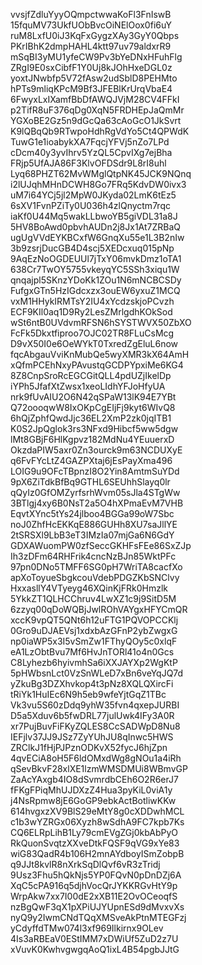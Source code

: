 vvsjfZdluYyyOQmpctwwaKoFl3FnIswB
15fquMV73UkfUObBvcOiNElOox0fi6uY
ruM8LxfU0iJ3KqFxGygzXAy3GyY0Qbps
PKrIBhK2dmpHAHL4ktt97uv79aldxrR9
mSqBI3yMU1yfeCW9Pv3bYeDNxHFuhFlg
ZRgI9E0sxCibfF1Y0Uj8kJOhHxeDGL0z
yoxtJNwbfp5V72fAsw2udSblD8PEHMto
hPTs9mliqKPcM9Bf3JFEBlKrUrqVbaE4
6FwyxLxIXamfBbDfAWQJVjM28CV4FFkI
p2TifR8uF376qDg0XqN5FRDHEpJaQmMr
YGXoBE2Gz5n9dGcQa63cAoGcO1JkSvrt
K9lQBqQb9RTwpoHdhRgVdYo5Ct4QPWdK
TuwG1e1ioabykXA7FqcjYFVj5nZo7LPd
cDcm40y3yvIhrv5YzQL5CpvIXg7ejBha
FRjp5UfAJA86F3KlvOFDSdr9L8rI8uhl
Lyq68PHZT62MvWMglQtpNK45JCK9NQnq
i2lUJqhMHnDCWH8Go7FRq5KdvDW0ivx3
uM7i64YCj5jl2MpW0JKyda02LmK6tEz5
6sXV1FvnPZiTy0U036h4zlQnyctm7rqc
iaKf0U44Mq5wakLLbwoYB5giVDL31a8J
5HV8BoAwd0pbvhAUDn2j8Jx1At7ZRBaQ
ugUgVVdEYKBCxfW6GnqXu55e1L3B2nIw
3b9zsrjDucGB4D4scj5XEDcxuq015pNp
9AqEzNoOGDEUUl7jTxY06mvkDmz1oTA1
638Cr7TwOY5755vkeyqYC5SSh3xiqu1W
qnqajpl5SKnzYDoKk1ZOu1N6mNCBCSDy
FufgxGTn5HzIGdcxzx3ouEW6yxuZ1MCQ
vxM1HHykIRMTsY2IU4xYcdzskjoPCvzh
ECF9KIl0aq1D9Ry2LesZMrlgdhKOkSod
wSt6ntB0UVdvmRFSN6hSYSTWVX50ZbXO
FcFk5Dkxtfiproo7OJC02TR8FLuCsMcg
D9vX50I0e6OeWYkT0TxredZgEluL6now
fqcAbgauVviKnMubQe5wyXMR3kX64AmH
xQfmPCEhNxyPAvustqGCDPYpxiMe6KG4
8Z8CnpSroRcEGCGitQLL4pdUZjIkelDp
iYPh5JfafXtZwsx1xeoLIdhYFJoHfyUA
nrk9fUvAIU2O6N42qSPaW13lK94E7YBt
Q72oooqwW8IxOKpCgEIjFj9kyt6WIvQ8
6hQjZphfQwdJjc36EL2XmP2zk0jqITB1
K0S2JpQglok3rs3NFxd9Hibcf5ww5dgw
lMt8GBjF6HlKgpvz182MdNu4YEuuerxD
OkzdaPIW5axr0Zn3ourck9m63NCDUXyE
q6FvFYcLtZ4GAZPXtaj6jEsPayXma496
LOIG9u9OFcTBpnzI8O2Yin8AmtmSuYDd
9pX6ZiTdkBfBq9GTHL6SEUhhSlayq0lr
qQyIz0GfOMZyrfsrhWvm05sJla4STgWw
3BTlgj4xy6B0NsT2a5O4hXPmaEvM7VHB
EqvtXYnc5tYs24jlboo4BGGa99oW7Sbc
noJ0ZhfHcEKKqE886GUHh8XU7saJllYE
2tSRSXl9LbB3eT3IMzIa07mjGa6N6GdY
GDXAWuomPW0zfSeccGKHFsFEe86SxZJp
Ih3zDFm64RHFrik4cncNzBJn85WktPFc
97pn0DNo5TMFF6SG0pH7WriTA8cacfXo
apXoToyueSbgkcouVdebPDGZKbSNClvy
HxxasllY4VTyeyg46XQinKjFRk0Hmzlk
5YkkZT1QLHCChruv4LwXZ1c9j9SitD5M
6zzyq00qDoWQBjJwlROhVAYgxHFYCmQR
xccK9vpQT5QNt6h12uFTG1PQVOPCCKlj
0Gro9uDJAEVsj1xdxbAzGFnP2ybZwgxG
np0iaWP5x3I5vSmZw1FThyQOy5c0xlqF
eA1LzObtBvu7Mf6HvJnTORl41o4n0Gcs
C8Lyhezb6hyivmhSa6iXXJAYXp2WgKtP
5pHWbsnLct0VzSnWLeD7xBn6veYqJQ7d
yZkuBg3DZXhvkop4t3pNz8XQLQXircFi
tRiYk1HuIEc6N9h5eb9wfeYjtGqZ1TBc
Vk3vu5S60zDdq9yhW35fvn4qxepJURBI
D5a5Xduv6b5fwDRL77julUwk4IFy3A0R
xr7PujBuvFiFKyZQLES8CcSADWpD8Nu8
IEFjlv37JJ9JSz7ZyYUhJU8qInwc5HWS
ZRClkJ1fHjPJPznODKvX52fycJ6hjZpn
4qvECiA8oH5F6ldOMxdWg8gNOu1a4iRh
qSevBkvF28xlXE1lzmWMSDMUi8WBmvGP
ZaAcYAxgb4IO8dSvmrdbCEh6O2R6erJ7
fFKgFPiqMhUJDXzZ4Hua3pyKiL0viA1y
j4NsRpmw8jE6GoGP9ebkActBotliwKKw
614hvgxzXV9BlS29eMtY8g0cXDDwhMCL
c1b3wYZRGx06Xyzh8wSdhA9FC7kpb7Ks
CQ6ELRpLihB1Ly79cmEVgZGj0kbAbPyO
RkQuonSvqtzXXveDtkFQSF9qVG9xYe83
wiG83QadR4b106H2mnAYdboyISmZobpB
q9JJt8kvlR8nXrkSqDlQvf6vR3zTridj
9Usz3Fhu5hQkNjs5YP0FQvN0pDnDZj6A
XqC5cPA916q5djhVocQrJYKKRGvHtY9p
WrpAkw7xx7I00dE2xXB11E2OvOCeoqfS
nzBgQwF3qX1pXPiUJYUpnESd9dMvxvXs
nyQ9y2IwmCNdTQqXMSveAkPtnMTEGFzj
yCdyffdTMw074l3xf969Ilkirnx9OLev
4Is3aRBEaV0EStIMM7xDWiUf5ZuD2z7U
xVuvK0KwhvgwgqAoQ1ixL4B54pgbJJtG

